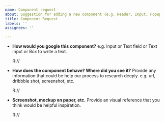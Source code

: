 ```yaml
---
name: Component request
about: Suggestion for adding a new component (e.g. Header, Input, Popup, etc.)
title: Component Request
labels: ''
assignees: ''

---
```


- **How would you google this component?**
  e.g. Input or Text field or Text input or Box to write a text.

	R://

- **How does the component behave? Where did you see it?**
  Provide any information that could be help our process to research deeply. e.g. url, dribbble shot, screenshot, etc.
	
	R://

- **Screenshot, mockup on paper, etc.**
 	Provide an visual reference that you think would be helpful inspiration.
   
	R://
